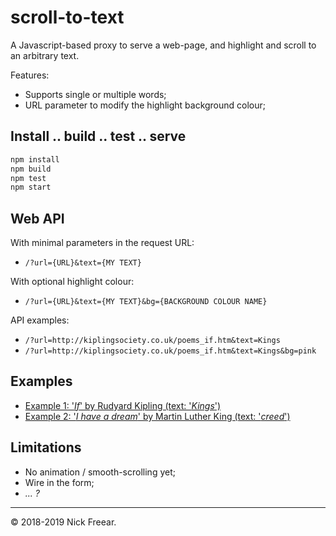 
# scroll-to-text #

A Javascript-based proxy to serve a web-page, and highlight and scroll to an arbitrary text.

Features:

 * Supports single or multiple words;
 * URL parameter to modify the highlight background colour;

## Install .. build .. test .. serve

```sh
npm install
npm build
npm test
npm start
```

## Web API

With minimal parameters in the request URL:

 * `/?url={URL}&text={MY TEXT}`

With optional highlight colour:

 * `/?url={URL}&text={MY TEXT}&bg={BACKGROUND COLOUR NAME}`

API examples:

 * `/?url=http://kiplingsociety.co.uk/poems_if.htm&text=Kings`
 * `/?url=http://kiplingsociety.co.uk/poems_if.htm&text=Kings&bg=pink`

## Examples

 * [Example 1: '_If_' by Rudyard Kipling (text: '_Kings_')][ex1-d]
 * [Example 2: '_I have a dream_' by Martin Luther King (text: '_creed_')][ex2-d]

## Limitations

 * No animation / smooth-scrolling yet;
 * Wire in the form;
 * _... ?_

---
© 2018-2019 Nick Freear.

[ex1-d]: http://127.0.0.1:9001/?url=http://kiplingsociety.co.uk/poems_if.htm&text=Kings&bg=pink
  "Dev/ Localhost"
[ex1-r]: https://nfreear.github.io/scroll-to-text/?url=http://kiplingsociety.co.uk/poems_if.htm&text=Kings&bg=pink
  "Github.io"
[ex1b]: https://nfreear.github.io/scroll-to-text/?url=https://poetryfoundation.org/poems/46473/if---&text=Kings
[ex2-d]: http://127.0.0.1:9001/?url=https://americanrhetoric.com/speeches/mlkihaveadream.htm&text=its%20creed
  "Dev/ Localhost"
[ex2-r]: https://nfreear.github.io/scroll-to-text/?url=https://americanrhetoric.com/speeches/mlkihaveadream.htm&text=its%20creed
  "GitHub.io"
[ex3]: https://nfreear.github.io/scroll-to-text/?url=https://example.org&text=More

[End]: //
